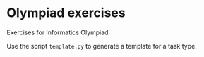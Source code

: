 # Olympiad exercises

Exercises for Informatics Olympiad

Use the script `template.py` to generate a template for a task type.